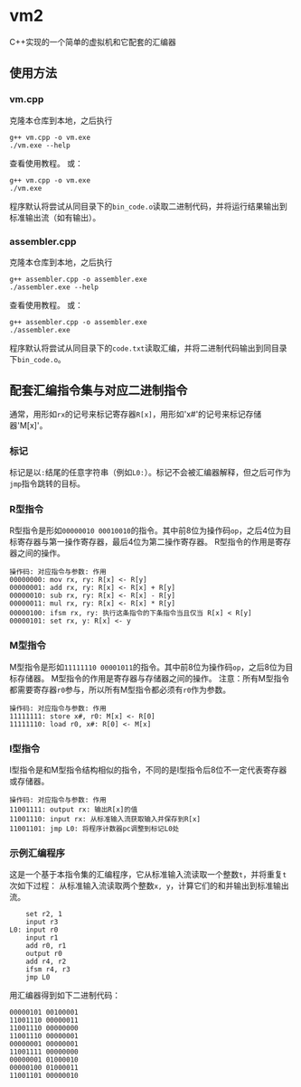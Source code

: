 # vm2
C++实现的一个简单的虚拟机和它配套的汇编器

## 使用方法
### vm.cpp
克隆本仓库到本地，之后执行
```
g++ vm.cpp -o vm.exe
./vm.exe --help
```
查看使用教程。
或：
```
g++ vm.cpp -o vm.exe
./vm.exe
```
程序默认将尝试从同目录下的`bin_code.o`读取二进制代码，并将运行结果输出到标准输出流（如有输出）。
### assembler.cpp
克隆本仓库到本地，之后执行
```
g++ assembler.cpp -o assembler.exe
./assembler.exe --help
```
查看使用教程。
或：
```
g++ assembler.cpp -o assembler.exe
./assembler.exe
```
程序默认将尝试从同目录下的`code.txt`读取汇编，并将二进制代码输出到同目录下`bin_code.o`。

## 配套汇编指令集与对应二进制指令
通常，用形如`rx`的记号来标记寄存器`R[x]`，用形如'x#'的记号来标记存储器'M[x]'。
### 标记
标记是以`:`结尾的任意字符串（例如`L0:`）。标记不会被汇编器解释，但之后可作为`jmp`指令跳转的目标。
### R型指令
R型指令是形如`00000010 00010010`的指令。其中前8位为操作码`op`，之后4位为目标寄存器与第一操作寄存器，最后4位为第二操作寄存器。
R型指令的作用是寄存器之间的操作。
```
操作码: 对应指令与参数: 作用
00000000: mov rx, ry: R[x] <- R[y]
00000001: add rx, ry: R[x] <- R[x] + R[y]
00000010: sub rx, ry: R[x] <- R[x] - R[y]
00000011: mul rx, ry: R[x] <- R[x] * R[y]
00000100: ifsm rx, ry: 执行这条指令的下条指令当且仅当 R[x] < R[y]
00000101: set rx, y: R[x] <- y
```
### M型指令
M型指令是形如`11111110 00001011`的指令。其中前8位为操作码`op`，之后8位为目标存储器。
M型指令的作用是寄存器与存储器之间的操作。
注意：所有M型指令都需要寄存器`r0`参与，所以所有M型指令都必须有`r0`作为参数。
```
操作码: 对应指令与参数: 作用
11111111: store x#, r0: M[x] <- R[0]
11111110: load r0, x#: R[0] <- M[x]
```
### I型指令
I型指令是和M型指令结构相似的指令，不同的是I型指令后8位不一定代表寄存器或存储器。
```
操作码: 对应指令与参数: 作用
11001111: output rx: 输出R[x]的值
11001110: input rx: 从标准输入流获取输入并保存到R[x]
11001101: jmp L0: 将程序计数器pc调整到标记L0处
```
### 示例汇编程序
这是一个基于本指令集的汇编程序，它从标准输入流读取一个整数`t`，并将重复`t`次如下过程：
从标准输入流读取两个整数`x, y`，计算它们的和并输出到标准输出流。
```
    set r2, 1
    input r3
L0: input r0
    input r1
    add r0, r1
    output r0
    add r4, r2
    ifsm r4, r3
    jmp L0
 ```
 用汇编器得到如下二进制代码：
 ```
00000101 00100001
11001110 00000011
11001110 00000000
11001110 00000001
00000001 00000001
11001111 00000000
00000001 01000010
00000100 01000011
11001101 00000010
```
